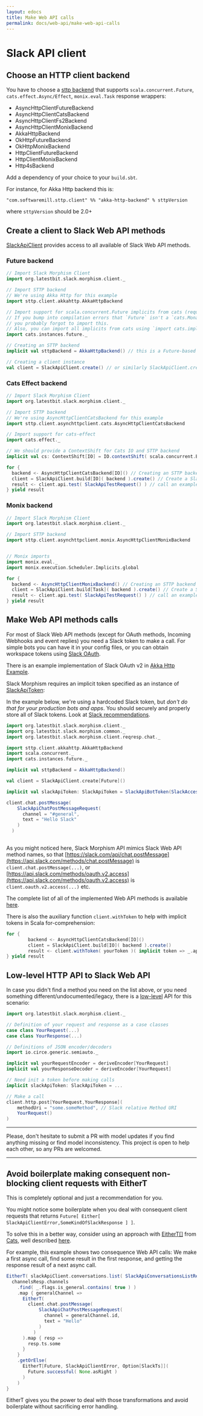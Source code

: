 ```yaml
---
layout: edocs
title: Make Web API calls
permalink: docs/web-api/make-web-api-calls
---
```

# Slack API client
## Choose an HTTP client backend

You have to choose a [sttp backend](https://sttp.readthedocs.io/en/latest/backends/summary.html) 
that supports `scala.concurrent.Future`, `cats.effect.Async/Effect`, `monix.eval.Task` response wrappers:
* AsyncHttpClientFutureBackend
* AsyncHttpClientCatsBackend
* AsyncHttpClientFs2Backend
* AsyncHttpClientMonixBackend
* AkkaHttpBackend
* OkHttpFutureBackend
* OkHttpMonixBackend
* HttpClientFutureBackend
* HttpClientMonixBackend
* Http4sBackend

Add a dependency of your choice to your `build.sbt`.

For instance, for Akka Http backend this is:
```
"com.softwaremill.sttp.client" %% "akka-http-backend" % sttpVersion
```
where `sttpVersion` should be 2.0+

## Create a client to Slack Web API methods

[SlackApiClient](/api/org/latestbit/slack/morphism/client/SlackApiClient.html) provides access 
to all available of Slack Web API methods.

### Future backend

```scala
// Import Slack Morphism Client
import org.latestbit.slack.morphism.client._

// Import STTP backend
// We're using Akka Http for this example 
import sttp.client.akkahttp.AkkaHttpBackend

// Import support for scala.concurrent.Future implicits from cats (required if you use Future-based backend)
// If you bump into compilation errors that `Future` isn't a `cats.Monad` or `cats.MonadError`, 
// you probably forgot to import this.
// Also, you can import all implicits from cats using `import cats.implicits._` instead of this 
import cats.instances.future._

// Creating an STTP backend
implicit val sttpBackend = AkkaHttpBackend() // this is a Future-based backend

// Creating a client instance
val client = SlackApiClient.create() // or similarly SlackApiClient.create[Future]()
```

### Cats Effect backend

```scala
// Import Slack Morphism Client
import org.latestbit.slack.morphism.client._

// Import STTP backend
// We're using AsyncHttpClientCatsBackend for this example 
import sttp.client.asynchttpclient.cats.AsyncHttpClientCatsBackend

// Import support for cats-effect
import cats.effect._

// We should provide a ContextShift for Cats IO and STTP backend
implicit val cs: ContextShift[IO] = IO.contextShift( scala.concurrent.ExecutionContext.global )

for {
  backend <- AsyncHttpClientCatsBackend[IO]() // Creating an STTP backend
  client = SlackApiClient.build[IO]( backend ).create() // Create a Slack API client
  result <- client.api.test( SlackApiTestRequest() ) // call an example method inside IO monad
} yield result

```

### Monix backend

```scala
// Import Slack Morphism Client
import org.latestbit.slack.morphism.client._

// Import STTP backend
import sttp.client.asynchttpclient.monix.AsyncHttpClientMonixBackend


// Monix imports 
import monix.eval._
import monix.execution.Scheduler.Implicits.global

for {
  backend <- AsyncHttpClientMonixBackend() // Creating an STTP backend
  client = SlackApiClient.build[Task]( backend ).create() // Create a Slack API client
  result <- client.api.test( SlackApiTestRequest() ) // call an example method inside Task monad
} yield result

```

## Make Web API methods calls

For most of Slack Web API methods (except for OAuth methods, Incoming Webhooks and event replies) 
you need a Slack token to make a call.
For simple bots you can have it in your config files, or you can obtain workspace tokens 
using [Slack OAuth](https://api.slack.com/docs/oauth).

There is an example implementation of Slack OAuth v2 in [Akka Http Example](akka-http).

Slack Morphism requires an implicit token specified as an instance of 
[SlackApiToken](/api/org/latestbit/slack/morphism/client/SlackApiToken.html):

In the example below, we're using a hardcoded Slack token, 
but *don't do that for your production bots and apps*. 
You should securely and properly store all of Slack tokens.
Look at [Slack recommendations](https://api.slack.com/docs/oauth-safety).

```scala
import org.latestbit.slack.morphism.client._
import org.latestbit.slack.morphism.common._
import org.latestbit.slack.morphism.client.reqresp.chat._

import sttp.client.akkahttp.AkkaHttpBackend
import scala.concurrent._
import cats.instances.future._

implicit val sttpBackend = AkkaHttpBackend()

val client = SlackApiClient.create[Future]()

implicit val slackApiToken: SlackApiToken = SlackApiBotToken(SlackAccessTokenValue("xoxb-89....."))

client.chat.postMessage(
    SlackApiChatPostMessageRequest(
      channel = "#general",
      text = "Hello Slack"
    )
  ) 
  
```
As you might noticed here, Slack Morphism API mimics Slack Web API method names, so that
[https://slack.com/api/chat.postMessage](https://api.slack.com/methods/chat.postMessage) 
is `client.chat.postMessage(...)`, or [https://api.slack.com/methods/oauth.v2.access](https://api.slack.com/methods/oauth.v2.access) 
is `client.oauth.v2.access(...)` etc.

The complete list of all of the implemented Web API methods is available [here](/api/org/latestbit/slack/morphism/client/SlackApiClientT.html).

There is also the auxiliary function `client.withToken` to help with implicit tokens in Scala for-comprehension:

```scala
for {
        backend <- AsyncHttpClientCatsBackend[IO]()
        client = SlackApiClient.build[IO]( backend ).create()
        result <- client.withToken( yourToken )( implicit token => _.api.test( SlackApiTestRequest() ) )
} yield result
```

## Low-level HTTP API to Slack Web API
In case you didn't find a method you need on the list above, 
or you need something different/undocumented/legacy, 
there is a [low-level](/api/org/latestbit/slack/morphism/client/impl/SlackApiHttpProtocolSupport$http$.html) 
API for this scenario:

```scala
import org.latestbit.slack.morphism.client._

// Definition of your request and response as a case classes
case class YourRequest(...)
case class YourResponse(...)

// Definitions of JSON encoder/decoders
import io.circe.generic.semiauto._

implicit val yourRequestEncoder = deriveEncoder[YourRequest] 
implicit val yourResponseDecoder = deriveEncoder[YourRequest]

// Need init a token before making calls
implicit slackApiToken: SlackApiToken = ...

// Make a call
client.http.post[YourRequest,YourResponse](
    methodUri = "some.someMethod", // Slack relative Method URI 
    YourRequest()
)
```

---

Please, don't hesitate to submit a PR with model updates if you find anything missing or find model inconsistency.
This project is open to help each other, so any PRs are welcomed.

---

## Avoid boilerplate making consequent non-blocking client requests with EitherT

This is completely optional and just a recommendation for you.

You might notice some boilerplate when you deal with consequent client requests that returns `Future[ Either[ SlackApiClientError,SomeKindOfSlackResponse ] ]`.

To solve this in a better way, consider using an approach with [EitherT[]](https://typelevel.org/cats/datatypes/eithert.html) from 
[Cats](https://typelevel.org/cats/), well described [here](http://eed3si9n.com/herding-cats/stacking-future-and-either.html).

For example, this example shows two consequence Web API calls:
We make a first async call, find some result in the first response, and 
getting the response result of a next async call. 

```scala
EitherT( slackApiClient.conversations.list( SlackApiConversationsListRequest() ) ).flatMap { channelsResp =>
  channelsResp.channels
    .find( _.flags.is_general.contains( true ) )
    .map { generalChannel =>
      EitherT(
        client.chat.postMessage(
            SlackApiChatPostMessageRequest(
              channel = generalChannel.id,
              text = "Hello"
            )
          )
      ).map { resp =>
        resp.ts.some
      }
    }
    .getOrElse(
      EitherT[Future, SlackApiClientError, Option[SlackTs]](
        Future.successful( None.asRight )
      )
    )
}
```

EitherT gives you the power to deal with those transformations and avoid boilerplate 
without sacrificing error handling.
